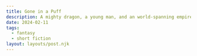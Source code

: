 ```yaml
---
title: Gone in a Puff
description: A mighty dragon, a young man, and an world-spanning empire.
date: 2024-02-11
tags:
  - fantasy
  - short fiction
layout: layouts/post.njk
---
```



